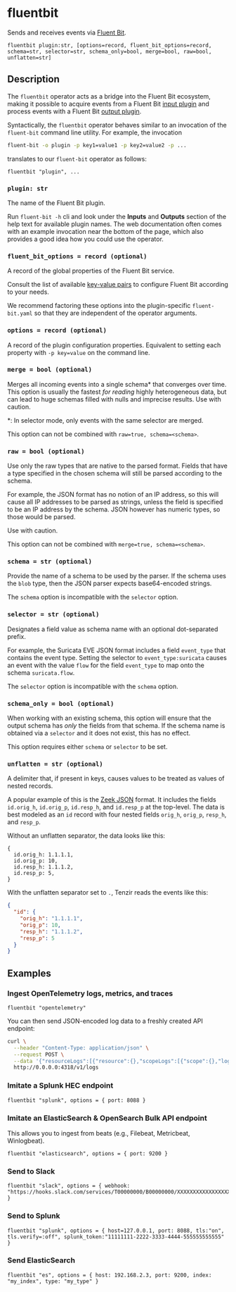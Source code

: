 # fluentbit

Sends and receives events via [Fluent Bit](https://docs.fluentbit.io/).

```tql
fluentbit plugin:str, [options=record, fluent_bit_options=record, schema=str, selector=str, schema_only=bool, merge=bool, raw=bool, unflatten=str]
```

## Description

The `fluentbit` operator acts as a bridge into the Fluent Bit ecosystem,
making it possible to acquire events from a Fluent Bit [input plugin][inputs]
and process events with a Fluent Bit [output plugin][outputs].

[inputs]: https://docs.fluentbit.io/manual/pipeline/inputs
[outputs]: https://docs.fluentbit.io/manual/pipeline/outputs

Syntactically, the `fluentbit` operator behaves similar to an invocation of the
`fluent-bit` command line utility. For example, the invocation

```bash
fluent-bit -o plugin -p key1=value1 -p key2=value2 -p ...
```

translates to our `fluent-bit` operator as follows:

```tql
fluentbit "plugin", ...
```

### `plugin: str`

The name of the Fluent Bit plugin.

Run `fluent-bit -h` cli  and look under the **Inputs** and **Outputs** section of the
help text for available plugin names. The web documentation often comes with an
example invocation near the bottom of the page, which also provides a good idea
how you could use the operator.

### `fluent_bit_options = record (optional)`

A record of the global properties of the Fluent Bit service.

Consult the list of available [key-value pairs][service-properties] to configure
Fluent Bit according to your needs.

[service-properties]: https://docs.fluentbit.io/manual/administration/configuring-fluent-bit/classic-mode/configuration-file#config_section

We recommend factoring these options into the plugin-specific `fluent-bit.yaml`
so that they are independent of the operator arguments.

### `options = record (optional)`

A record of the plugin configuration properties. Equivalent to setting each
property with `-p key=value` on the command line.

### `merge = bool (optional)`

Merges all incoming events into a single schema\* that converges over time. This
option is usually the fastest *for reading* highly heterogeneous data, but can lead
to huge schemas filled with nulls and imprecise results. Use with caution.

\*: In selector mode, only events with the same selector are merged.

This option can not be combined with `raw=true, schema=<schema>`.

### `raw = bool (optional)`

Use only the raw types that are native to the parsed format. Fields that have a type
specified in the chosen schema will still be parsed according to the schema.

For example, the JSON format has no notion of an IP address, so this will cause all IP addresses
to be parsed as strings, unless the field is specified to be an IP address by the schema.
JSON however has numeric types, so those would be parsed.

Use with caution.

This option can not be combined with `merge=true, schema=<schema>`.

### `schema = str (optional)`

Provide the name of a schema to be used by the parser. If the schema uses the
`blob` type, then the JSON parser expects base64-encoded strings.

The `schema` option is incompatible with the `selector` option.

### `selector = str (optional)`

Designates a field value as schema name with an optional dot-separated prefix.

For example, the Suricata EVE JSON format includes a field
`event_type` that contains the event type. Setting the selector to
`event_type:suricata` causes an event with the value `flow` for the field
`event_type` to map onto the schema `suricata.flow`.

The `selector` option is incompatible with the `schema` option.

### `schema_only = bool (optional)`

When working with an existing schema, this option will ensure that the output
schema has *only* the fields from that schema. If the schema name is obtained via a `selector`
and it does not exist, this has no effect.

This option requires either `schema` or `selector` to be set.

### `unflatten = str (optional)`

A delimiter that, if present in keys, causes values to be treated as values of
nested records.

A popular example of this is the [Zeek JSON](read_zeek_json.md) format. It includes
the fields `id.orig_h`, `id.orig_p`, `id.resp_h`, and `id.resp_p` at the
top-level. The data is best modeled as an `id` record with four nested fields
`orig_h`, `orig_p`, `resp_h`, and `resp_p`.

Without an unflatten separator, the data looks like this:

```tql
{
  id.orig_h: 1.1.1.1,
  id.orig_p: 10,
  id.resp_h: 1.1.1.2,
  id.resp_p: 5,
}
```

With the unflatten separator set to `.`, Tenzir reads the events like this:

```json
{
  "id": {
    "orig_h": "1.1.1.1",
    "orig_p": 10,
    "resp_h": "1.1.1.2",
    "resp_p": 5
  }
}
```
## Examples

### Ingest OpenTelemetry logs, metrics, and traces

```tql
fluentbit "opentelemetry"
```

You can then send JSON-encoded log data to a freshly created API endpoint:

```bash
curl \
  --header "Content-Type: application/json" \
  --request POST \
  --data '{"resourceLogs":[{"resource":{},"scopeLogs":[{"scope":{},"logRecords":[{"timeUnixNano":"1660296023390371588","body":{"stringValue":"{\"message\":\"dummy\"}"},"traceId":"","spanId":""}]}]}]}' \
  http://0.0.0.0:4318/v1/logs
```

### Imitate a Splunk HEC endpoint

```tql
fluentbit "splunk", options = { port: 8088 }
```

### Imitate an ElasticSearch & OpenSearch Bulk API endpoint

This allows you to ingest from beats (e.g., Filebeat, Metricbeat, Winlogbeat).

```tql
fluentbit "elasticsearch", options = { port: 9200 }
```

### Send to Slack

```tql
fluentbit "slack", options = { webhook: "https://hooks.slack.com/services/T00000000/B00000000/XXXXXXXXXXXXXXXXXXXXXXXX" }
```

### Send to Splunk

```tql
fluentbit "splunk", options = { host=127.0.0.1, port: 8088, tls:"on", tls.verify=:off", splunk_token:"11111111-2222-3333-4444-555555555555" }
```

### Send ElasticSearch

```tql
fluentbit "es", options = { host: 192.168.2.3, port: 9200, index: "my_index", type: "my_type" }
```
